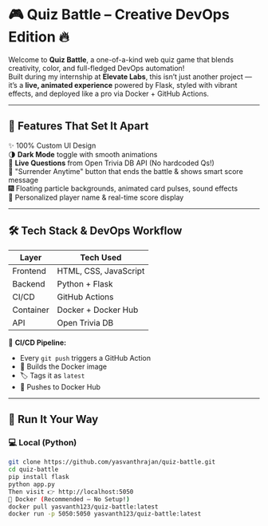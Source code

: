 # 🎮 Quiz Battle – Creative DevOps Edition 🔥

Welcome to **Quiz Battle**, a one-of-a-kind web quiz game that blends creativity, color, and full-fledged DevOps automation!  
Built during my internship at **Elevate Labs**, this isn’t just another project — it’s a **live, animated experience** powered by Flask, styled with vibrant effects, and deployed like a pro via Docker + GitHub Actions.

---

## 🌟 Features That Set It Apart

✨ 100% Custom UI Design  
🌗 **Dark Mode** toggle with smooth animations  
🔄 **Live Questions** from Open Trivia DB API (No hardcoded Qs!)  
🧠 "Surrender Anytime" button that ends the battle & shows smart score message  
🎆 Floating particle backgrounds, animated card pulses, sound effects  
💬 Personalized player name & real-time score display

---

## 🛠️ Tech Stack & DevOps Workflow

| Layer         | Tech Used                     |
|---------------|-------------------------------|
| Frontend      | HTML, CSS, JavaScript         |
| Backend       | Python + Flask                |
| CI/CD         | GitHub Actions                |
| Container     | Docker + Docker Hub           |
| API           | Open Trivia DB                |

🔁 **CI/CD Pipeline:**  
- Every `git push` triggers a GitHub Action  
- 🐳 Builds the Docker image  
- 🏷 Tags it as `latest`  
- 🚀 Pushes to Docker Hub

---

## 🚀 Run It Your Way

### 💻 Local (Python)

```bash
git clone https://github.com/yasvanthrajan/quiz-battle.git
cd quiz-battle
pip install flask
python app.py
Then visit 👉 http://localhost:5050
🐳 Docker (Recommended – No Setup!)
docker pull yasvanth123/quiz-battle:latest
docker run -p 5050:5050 yasvanth123/quiz-battle:latest
